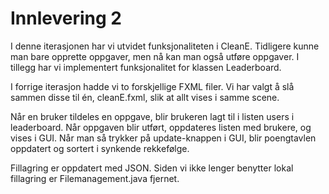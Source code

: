 <h1> Innlevering 2</h1>

I denne iterasjonen har vi utvidet funksjonaliteten i CleanE. Tidligere kunne man bare opprette oppgaver, men nå kan man også utføre oppgaver. I tillegg har vi implementert funksjonalitet for klassen Leaderboard.

I forrige iterasjon hadde vi to forskjellige FXML filer. Vi har valgt å slå sammen disse til én, cleanE.fxml, slik at allt vises i samme scene.

Når en bruker tildeles en oppgave, blir brukeren lagt til i listen users i leaderboard. Når oppgaven blir utført, oppdateres listen med brukere, og vises  i GUI. Når man så trykker på update-knappen i GUI, blir poengtavlen oppdatert og sortert i synkende rekkefølge.

Fillagring er oppdatert med JSON. Siden vi ikke lenger benytter lokal fillagring er Filemanagement.java fjernet.
 <!--
 TODO: Skrive mer om JSON, serlializing...
 >

